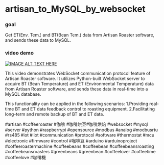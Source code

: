 # artisan_to_MySQL_by_websocket
### goal
Get ET(Env. Tem.) and BT(Bean Tem.) data from Artisan Roaster software, and sends these data to MySQL.

### video demo
[![IMAGE ALT TEXT HERE](https://img.youtube.com/vi/bn2-rUCFG7U/0.jpg)](https://www.youtube.com/watch?v=bn2-rUCFG7U)

This video demonstrates WebSocket communication protocol feature of Artisan Roaster software. It utilizes Python-built WebSocket server to acquire BT (Bean Temperature) and ET (Environmental Temperature) data from Artisan Roaster software, and sends these data in real-time into a MySQL database.

This functionality can be applied in the following scenarios:
1.Providing real-time BT and ET data feedback control to roasting equipment.
2.Facilitating long-term and remote backup of BT and ET data.

#artisan #coffeeroaster #咖啡 #咖啡烘豆#咖啡烘焙 #websocket #mysql #server #python #raspberrypi #opensource #modbus #analog #modbusrtu #rs485 #iot #iiot #communication #protocol #software #thermostat #mcu #electronic #firmware #control #咖啡豆 #arduino #arduinoproject #coffeeroastermachine #coffeebeans #coffeebean #coffeebeansroasting #coffeebeansroasters #greenbeans #greenbean #coffeelover #coffeetime #coffeelove #咖啡機
